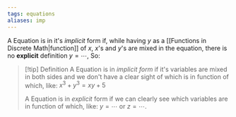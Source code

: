 ```yaml
---
tags: equations
aliases: imp
---
```

A Equation is in it's *implicit* form if, while having $y$ as a [[Functions in Discrete Math|function]] of $x$, $x$'s and $y$'s are mixed in the equation, there is no **explicit** definition $y = \cdots$, So:

>[!tip] Definition
>A Equation is in *implicit form* if it's variables are mixed in both sides and we don't have a clear sight of which is in function of which, like: $x^{3}+y^{3}= xy+ 5$
>
>A Equation is in *explicit* form if we can clearly see which variables are in function of which, like: $y = \cdots$ or $z = \cdots$.



